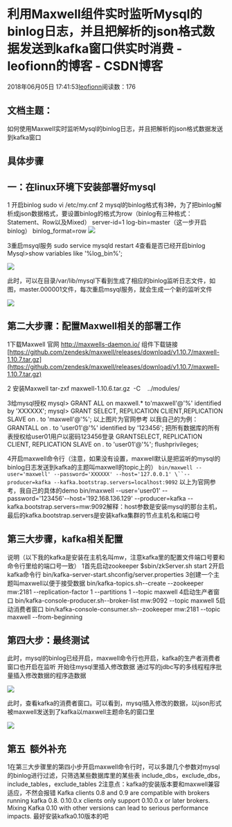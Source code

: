 
# 利用Maxwell组件实时监听Mysql的binlog日志，并且把解析的json格式数据发送到kafka窗口供实时消费 - leofionn的博客 - CSDN博客


2018年06月05日 17:41:53[leofionn](https://me.csdn.net/qq_36142114)阅读数：176


## 文档主题：
如何使用Maxwell实时监听Mysql的binlog日志，并且把解析的json格式数据发送到kafka窗口
## 具体步骤
## 一：在linux环境下安装部署好mysql
1 开启binlog
sudo vi /etc/my.cnf
2 mysql的binlog格式有3种，为了把binlog解析成json数据格式，要设置binlog的格式为row（binlog有三种格式：Statement、Row以及Mixed）
server-id=1
log-bin=master（这一步开启binlog）
binlog_format=row
![](https://img-blog.csdn.net/20171023171952315?watermark/2/text/aHR0cDovL2Jsb2cuY3Nkbi5uZXQvcXFfMzA5MjE0NjE=/font/5a6L5L2T/fontsize/400/fill/I0JBQkFCMA==/dissolve/70/gravity/Center)

3重启msyql服务
sudo service mysqld restart
4查看是否已经开启binlog
Mysql>show variables like '%log_bin%';

![](https://img-blog.csdn.net/20171023172858891?watermark/2/text/aHR0cDovL2Jsb2cuY3Nkbi5uZXQvcXFfMzA5MjE0NjE=/font/5a6L5L2T/fontsize/400/fill/I0JBQkFCMA==/dissolve/70/gravity/Center)


此时，可以在目录/var/lib/mysql下看到生成了相应的binlog监听日志文件，如图，master.000001文件，每次重启msyql服务，就会生成一个新的监听文件

![](https://img-blog.csdn.net/20171023172923855?watermark/2/text/aHR0cDovL2Jsb2cuY3Nkbi5uZXQvcXFfMzA5MjE0NjE=/font/5a6L5L2T/fontsize/400/fill/I0JBQkFCMA==/dissolve/70/gravity/Center)


## 第二大步骤：配置Maxwell相关的部署工作
1下载Maxwell
官网
http://maxwells-daemon.io/
组件下载链接
[https://github.com/zendesk/maxwell/releases/download/v1.10.7/maxwell-1.10.7.tar.gz](https://github.com/zendesk/maxwell/releases/download/v1.10.7/maxwell-1.10.7.tar.gz)

2 安装Maxwell
tar-zxf maxwell-1.10.6.tar.gz  -C    ../modules/

3给mysql授权
mysql> GRANT ALL on maxwell.* to'maxwell'@'%' identified by 'XXXXXX';
mysql> GRANT SELECT, REPLICATION CLIENT,REPLICATION SLAVE on *.* to 'maxwell'@'%';
以上图片为官网参考
以我自己的为例：
GRANTALL on *.* to 'user01'@'%' identified by '123456';
把所有数据库的所有表授权给user01用户以密码123456登录
GRANTSELECT, REPLICATION CLIENT, REPLICATION SLAVE on *.* to 'user01'@'%';
flushprivileges;

4开启maxwell命令行（注意，如果没有设置，maxwell默认是把监听的mysql的binlog日志发送到kafka的主题叫maxwell的topic上的）
`bin/maxwell --user='maxwell' --password='XXXXXX' --host='127.0.0.1' \``--producer=kafka --kafka.bootstrap.servers=localhost:9092`
以上为官网参考，我自己的具体的demo
bin/maxwell --user='user01' --password='123456'--host='192.168.136.129' --producer=kafka --kafka.bootstrap.servers=mw:9092解释：host参数是安装mysql的那台主机，最后的kafka.bootstrap.servers是安装kafka集群的节点主机名和端口号

## 第三大步骤，kafka相关配置
说明（以下我的kafka是安装在主机名叫mw，注意kafka里的配置文件端口号要和命令行里给的端口号一致）
1首先启动zookeeper
$sbin/zkServer.sh start
2开启kafka命令行
bin/kafka-server-start.shconfig/server.properties
3创建一个主题叫maxwell以便于接受数据
bin/kafka-topics.sh--create --zookeeper mw:2181 --replication-factor 1 --partitions 1 --topic maxwell
4启动生产者窗口
bin/kafka-console-producer.sh--broker-list mw:9092 --topic maxwell
5启动消费者窗口
bin/kafka-console-consumer.sh--zookeeper mw:2181 --topic maxwell --from-beginning
## 第四大步：最终测试
此时，mysql的binlog已经开启，maxwell命令行也开启，kafka的生产者消费者窗口也开启在监听
开始往mysql里插入修改数据
通过写的jdbc写的多线程程序批量插入修改数据的程序造数据

![](https://img-blog.csdn.net/20171023173016575?watermark/2/text/aHR0cDovL2Jsb2cuY3Nkbi5uZXQvcXFfMzA5MjE0NjE=/font/5a6L5L2T/fontsize/400/fill/I0JBQkFCMA==/dissolve/70/gravity/Center)


此时，查看kafka的消费者窗口。可以看到，mysql插入修改的数据，以json形式被maxwell发送到了kafka以maxwell主题命名的窗口里

![](https://img-blog.csdn.net/20171023173054656?watermark/2/text/aHR0cDovL2Jsb2cuY3Nkbi5uZXQvcXFfMzA5MjE0NjE=/font/5a6L5L2T/fontsize/400/fill/I0JBQkFCMA==/dissolve/70/gravity/Center)


## 第五  额外补充
1在第三大步骤里的第四小步开启maxwell命令行时，可以多跟几个参数对mysql的binlog进行过滤，只筛选某些数据库里的某些表
include_dbs，exclude_dbs，include_tables，exclude_tables
2注意点：kafka的安装版本要和maxwell兼容适应，不然会报错
Kafka clients 0.8 and 0.9 are compatible with brokers running kafka 0.8.
0.10.0.x clients only support 0.10.0.x or later brokers.
Mixing Kafka 0.10 with other versions can lead to serious performance impacts.
最好安装kafka0.10版本的吧

